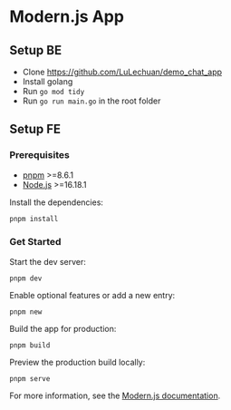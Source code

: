 # Modern.js App

## Setup BE
- Clone https://github.com/LuLechuan/demo_chat_app
- Install golang
- Run `go mod tidy`
- Run `go run main.go` in the root folder

## Setup FE

### Prerequisites
- [pnpm](https://pnpm.io/) >=8.6.1
- [Node.js](https://nodejs.org/en/) >=16.18.1

Install the dependencies:

```bash
pnpm install
```

### Get Started

Start the dev server:

```
pnpm dev
```

Enable optional features or add a new entry:

```
pnpm new
```

Build the app for production:

```
pnpm build
```

Preview the production build locally:

```
pnpm serve
```

For more information, see the [Modern.js documentation](https://modernjs.dev/en).
